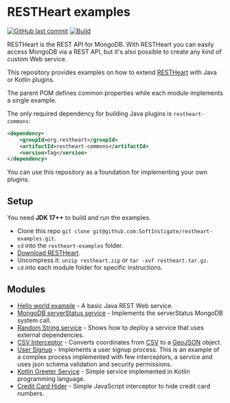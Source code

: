 # RESTHeart examples

[![GitHub last commit](https://img.shields.io/github/last-commit/softinstigate/restheart-examples)](https://github.com/SoftInstigate/restheart-examples/commits/master)
[![Build](https://github.com/SoftInstigate/restheart-examples/workflows/Build/badge.svg)](https://github.com/SoftInstigate/restheart-examples/actions?query=workflow%3A%22Build%22)

RESTHeart is the REST API for MongoDB. With RESTHeart you can easily access MongoDB via a REST API, but it's also possible to create any kind of custom Web service.

This repository provides examples on how to extend [RESTHeart](https://github.com/SoftInstigate/restheart) with Java or Kotlin plugins.

The parent POM defines common properties while each module implements a single example.

The only required dependency for building Java plugins is `restheart-commons`:

```xml
<dependency>
    <groupId>org.restheart</groupId>
    <artifactId>restheart-commons</artifactId>
    <version>Tag</version>
</dependency>
```

You can use this repository as a foundation for implementing your own plugins.


## Setup

You need **JDK 17++** to build and run the examples.

-   Clone this repo `git clone git@github.com:SoftInstigate/restheart-examples.git`.
-   `cd` into the `restheart-examples` folder.
-   [Download RESTHeart](https://github.com/SoftInstigate/restheart/releases/).
-   Uncompress it: `unzip restheart.zip` or `tar -xvf restheart.tar.gz`.
-   `cd` into each module folder for specific instructions.

## Modules

 - [Hello world example](bytes-array-service/README.md) - A basic Java REST Web service.
 - [MongoDB serverStatus service](mongo-status-service/README.md) - Implements the serverStatus MongoDB system call.
 - [Random String service](random-string-service/README.md) - Shows how to deploy a service that uses external dependencies.
 - [CSV Interceptor](csv-interceptor/README.md) - Converts coordinates from [CSV](https://en.wikipedia.org/wiki/Comma-separated_values) to a [GeoJSON](https://geojson.org) object.
 - [User Signup](user-signup/README.md) - Implements a user signup process. This is an example of a complex process implemented with few interceptors, a service and uses json schema validation and security permissions.
 - [Kotlin Greeter Service](kotlin-greeter-service/README.md) - Simple service implemented in Kotlin programming language.
 - [Credit Card Hider](credit-card-hider/README.md) - Simple JavaScript interceptor to hide credit card numbers.
